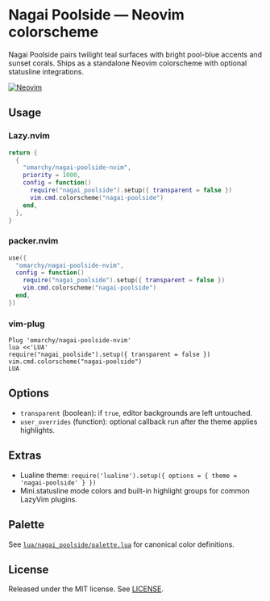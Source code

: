 # Nagai Poolside — Neovim colorscheme

Nagai Poolside pairs twilight teal surfaces with bright pool-blue accents and sunset corals. Ships as a standalone Neovim colorscheme with optional statusline integrations.

[![Neovim](https://img.shields.io/badge/Neovim-%3E%3D0.9-57A143?logo=neovim)](https://neovim.io)

## Usage

### Lazy.nvim
```lua
return {
  {
    "omarchy/nagai-poolside-nvim",
    priority = 1000,
    config = function()
      require("nagai_poolside").setup({ transparent = false })
      vim.cmd.colorscheme("nagai-poolside")
    end,
  },
}
```

### packer.nvim
```lua
use({
  "omarchy/nagai-poolside-nvim",
  config = function()
    require("nagai_poolside").setup({ transparent = false })
    vim.cmd.colorscheme("nagai-poolside")
  end,
})
```

### vim-plug
```vim
Plug 'omarchy/nagai-poolside-nvim'
lua <<'LUA'
require("nagai_poolside").setup({ transparent = false })
vim.cmd.colorscheme("nagai-poolside")
LUA
```

## Options
- `transparent` (boolean): if `true`, editor backgrounds are left untouched.
- `user_overrides` (function): optional callback run after the theme applies highlights.

## Extras
- Lualine theme: `require('lualine').setup({ options = { theme = 'nagai-poolside' } })`
- Mini.statusline mode colors and built-in highlight groups for common LazyVim plugins.

## Palette
See [`lua/nagai_poolside/palette.lua`](lua/nagai_poolside/palette.lua) for canonical color definitions.

## License
Released under the MIT license. See [LICENSE](LICENSE).
